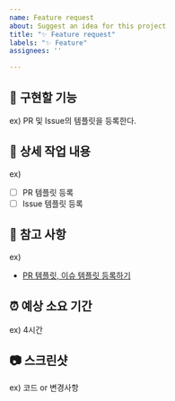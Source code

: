 ```yaml
---
name: Feature request
about: Suggest an idea for this project
title: "✨ Feature request"
labels: "✨ Feature"
assignees: ''

---
```


## 🤷 구현할 기능
ex) PR 및 Issue의 템플릿을 등록한다.

## 🔨 상세 작업 내용
ex)
- [ ] PR 템플릿 등록
- [ ] Issue 템플릿 등록

## 📄 참고 사항
ex)
- [PR 템플릿, 이슈 템플릿 등록하기](https://soft.plusblog.co.kr/66)

## ⏰ 예상 소요 기간
ex) 4시간

## 📷 스크린샷
ex) 코드 or 변경사항
